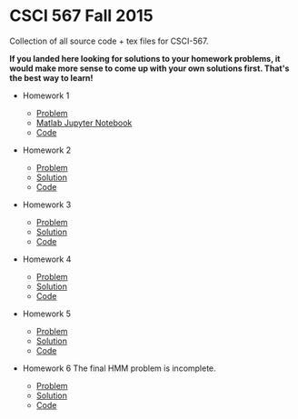 # CSCI 567 Fall 2015

Collection of all source code + tex files for CSCI-567. 


**If you landed here looking for solutions to your homework problems, it would make more sense to come up with your own solutions first. That's the best way to learn!**

- Homework 1
    - [Problem](Homework1/CSCI567_hw1.pdf)
    - [Matlab Jupyter Notebook](Homework1/data/programming/CSCI-567_Homework1.ipynb)    
    - [Code](Homework1/data/programming) 
    
- Homework 2
    - [Problem](Homework2/hw2.pdf)
    - [Solution](Homework2/choudhary_saket_hw2_fall15.pdf)
    - [Code](Homework2/data)
    
- Homework 3
    - [Problem]()
    - [Solution](Homework3/CSCI567_hw3_fall15.pdf)
    - [Code](Homework3/programming)
    
- Homework 4
    - [Problem](Homework4/hw4.pdf)
    - [Solution](Homework4/CSCI567_hw4_fall15.pdf)
    - [Code](Homework4/programming)

- Homework 5
    - [Problem](Homework5/hw5.pdf)
    - [Solution](Homework5/CSCI567_hw5_fall15.pdf)
    - [Code](Homework5)

- Homework 6
    The final HMM problem is incomplete.
    - [Problem](Homework6/hw6.pdf)
    - [Solution](Homework3/CSCI567_hw6_fall15.pdf)
    - [Code](Homework6)
